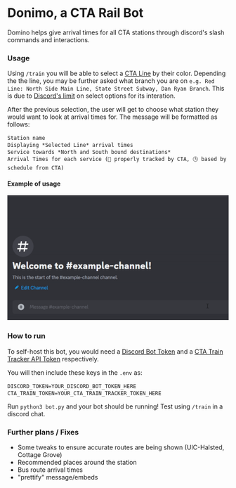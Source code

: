 # Donimo, a CTA Rail Bot

Domino helps give arrival times for all CTA stations through discord's slash commands and interactions.

### Usage

Using `/train` you will be able to select a [CTA Line](https://en.wikipedia.org/wiki/List_of_Chicago_%22L%22_stations) by their color. 
Depending the the line, you may be further asked what branch you are on `e.g. Red Line: North Side Main Line, State Street Subway, Dan Ryan Branch`. This is due to [Discord's limit](https://discordpy.readthedocs.io/en/stable/interactions/api.html#discord.ui.Select.add_option) on select options for its interation.

After the previous selection, the user will get to choose what station they would want to look at arrival times for. The message will be formatted as follows:
```
Station name
Displaying *Selected Line* arrival times
Service towards *North and South bound destinations*
Arrival Times for each service (📶 properly tracked by CTA, 🕒 based by schedule from CTA)
```
#### Example of usage
![](example.gif)

### How to run
To self-host this bot, you would need a [Discord Bot Token](https://discord.com/developers/applications) and a [CTA Train Tracker API Token](https://www.transitchicago.com/developers/traintracker/) respectively. 

You will then include these keys in the `.env` as:

```
DISCORD_TOKEN=YOUR_DISCORD_BOT_TOKEN_HERE
CTA_TRAIN_TOKEN=YOUR_CTA_TRAIN_TRACKER_TOKEN_HERE
```

Run `python3 bot.py` and your bot should be running! Test using `/train` in a discord chat.

### Further plans / Fixes
-  Some tweaks to ensure accurate routes are being shown (UIC-Halsted, Cottage Grove)
-  Recommended places around the station
-  Bus route arrival times
-  "prettify" message/embeds
